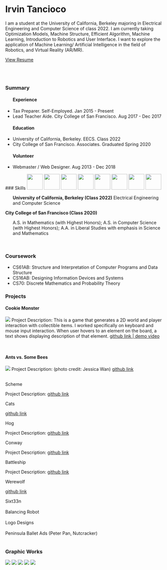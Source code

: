 <link type="text/css" rel="stylesheet" href="main.css" />

# Irvin Tancioco

I am a student at the University of California, Berkeley majoring in Electrical Engineering and Computer Science of class 2022. I am currently taking Optimization Models, Machine Structure, Efficient Algorithm, Machine Learning, Introduction to Robotics and User Interface. I want to explore the application of Machine Learning/ Artificial Intelligence in the field of Robotics, and Virtual Reality (AR/MR).

<a href="https://github.com/itancio/resume/blob/64a1b69bacad01ee10c502a76cd7579dc3f75f9e/Resume8_IrvinTancioco-2.pdf" download>View Resume</a>

<br>
<br>

### Summary
<ul>
  <h4> Experience </h4>
  <li> Tax Preparer. Self-Employed. Jan 2015 - Present </li>
  <li> Lead Teacher Aide. City College of San Francisco. Aug 2017 - Dec 2017 </li>
  <h4> Education </h4>
  <li> University of California, Berkeley. EECS. Class 2022 </li>
  <li> City College of San Francisco. Associates. Graduated Spring 2020 </li>
  <h4> Volunteer </h4>
  <li> Webmaster / Web Designer. Aug 2013 - Dec 2018
</ul>
### Skills

<img src="img/python.png" width = "50">
<img src="img/java.png" width = "50">
<img src="img/cplusplus.png" width = "50">
<img src="img/jupyter.png" width = "50">
<img src="img/photoshop.png" width = "50">
<img src="img/illustrator.png" width = "50">
<img src="img/dreamweaver.png" width = "50">
<img src="img/wordpress.png" width = "50">


<ul>
<b>University of California, Berkeley (Class 2022)</b>
Electrical Engineering and Computer Science
</ul>

<b>City College of San Francisco (Class 2020)</b>
<ul>
  A.S. in Mathematics (with Highest Honors); 
  A.S. in Computer Science (with Highest Honors); 
  A.A. in Liberal Studies with emphasis in Science and Mathematics
</ul>

<br>

### Coursework

- CS61AB: Structure and Interpretation of Computer Programs and Data Structure
- CS16AB: Designing Information Devices and Systems 
- CS70: Discrete Mathematics and Probability Theory

### Projects

<div class="border-round" margin=20 width=10>
  <h4> Cookie Monster </h4>
  <p><img class="side" src="img/cookiemonster.png">
  Project Description: This is a game that generates a 2D world and player interaction with collectible items. I worked specifically on keyboard and mouse input interaction. When user hovers to an element on the board, a text shows displaying description of that element.
    <a href="https://github.com/itancio/cookiemonster"> github link </a> 
    <a href="https://www.youtube.com/watch?v=ES2n5Quh2KE">  |   demo video </a>
  </p>
  <br>
</div>

<div class="border-round"> 
  <h4> Ants vs. Some Bees </h4>
  <p><img class="side" src="img/ants.png">
  Project Description: (photo credit: Jessica Wan)
  <a href="https://github.com/itancio/ants"> github link </a>
  </p>
  <br>
</div>

<div class="border-round"> Scheme
  <p>Project Description:  
  <a href="https://github.com/itancio/schemes"> github link </a>
  </p>
</div>

<div class="border-round"> Cats
  <p>
  <a href="https://github.com/itancio/cats"> github link </a>
  </p>
</div>

<div class="border-round"> Hog
  <p>Project Description:
  <a href="https://github.com/itancio/hog"> github link </a>
  </p>
</div>

<div class="border-round"> Conway
  <p>Project Description: 
  <a href="https://github.com/itancio/conway"> github link </a>
  </p>
</div>

<div class="border-round"> Battleship
  <p>Project Description: 
  <a href="https://github.com/itancio/battleship"> github link </a>
  </p>
</div>

<div class="border-round"> Werewolf
  <p>
  <a href="https://github.com/itancio/werewolf"> github link </a>
  </p>
</div>

<div class="border-round"> Sixt33n
</div>
<br>
<div class="border-round"> Balancing Robot
</div>
<br>
<div class="border-round"> Logo Designs
</div>
<br>
<div class="border-round"> Peninsula Ballet Ads (Peter Pan, Nutcracker)
</div>
<br>

### Graphic Works

<img class="portfolio" src="img/trendbrasil.png">
<img class="portfolio" src="img/saki.png">
<img class="portfolio" src="img/maker1.png">
<img class="portfolio" src="img/maker2.png">
<img class="portfolio" src="img/gala.png">





  

